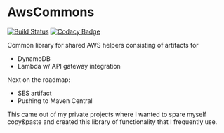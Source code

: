 # AwsCommons

[![Build Status](https://travis-ci.org/BackendButters/AwsCommons.svg?branch=master)](https://travis-ci.org/BackendButters/AwsCommons) [![Codacy Badge](https://api.codacy.com/project/badge/Grade/ed07dea9f07b4e1cbcb4f529a9a35582)](https://www.codacy.com/app/BackendButters/AwsCommons?utm_source=github.com&amp;utm_medium=referral&amp;utm_content=BackendButters/AwsCommons&amp;utm_campaign=Badge_Grade)


Common library for shared AWS helpers consisting of artifacts for
* DynamoDB
* Lambda w/ API gateway integration

Next on the roadmap:
* SES artifact
* Pushing to Maven Central

This came out of my private projects where I wanted to spare myself copy&paste and created this library of functionality that I frequently use.
